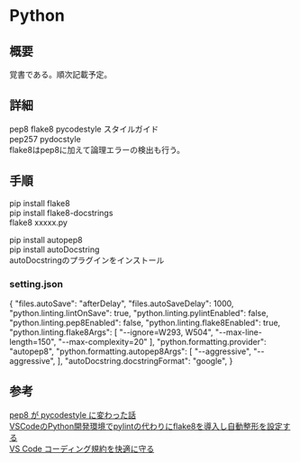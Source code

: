 # Python

## 概要
覚書である。順次記載予定。

## 詳細
pep8 flake8 pycodestyle スタイルガイド  
pep257 pydocstyle  
flake8はpep8に加えて論理エラーの検出も行う。  

## 手順
pip install flake8  
pip install flake8-docstrings  
flake8 xxxxx.py  

pip install autopep8  
pip install autoDocstring  
autoDocstringのプラグインをインストール  

### setting.json
{
    "files.autoSave": "afterDelay",
    "files.autoSaveDelay": 1000,
    "python.linting.lintOnSave": true,
    "python.linting.pylintEnabled": false,
    "python.linting.pep8Enabled": false,
    "python.linting.flake8Enabled": true,
    "python.linting.flake8Args": [
        "--ignore=W293, W504",
        "--max-line-length=150",
        "--max-complexity=20"
    ],
    "python.formatting.provider": "autopep8",
    "python.formatting.autopep8Args": [
        "--aggressive", "--aggressive",
    ],
    "autoDocstring.docstringFormat": "google",
}


## 参考
[pep8 が pycodestyle に変わった話](https://qiita.com/tell-k/items/da52229749a7242b4440)  
[VSCodeのPython開発環境でpylintの代わりにflake8を導入し自動整形を設定する](https://qiita.com/psychoroid/items/2c2acc06c900d2c0c8cb)  
[VS Code コーディング規約を快適に守る](https://qiita.com/firedfly/items/00c34018581c6cec9b84)
